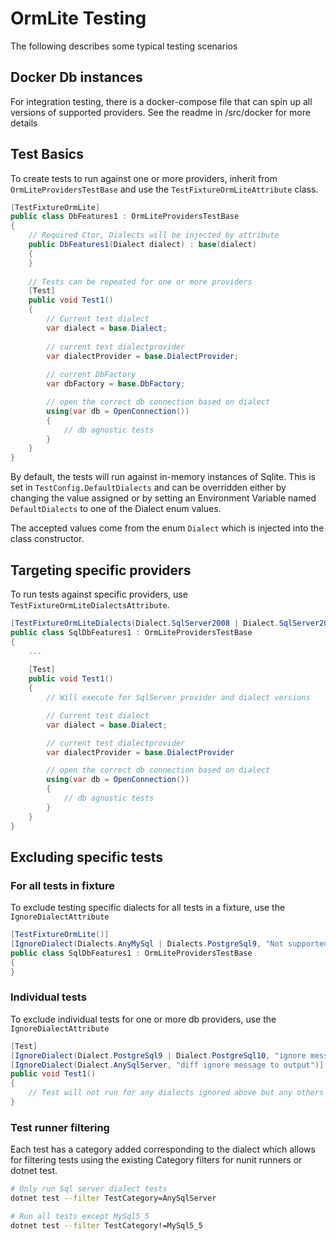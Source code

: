 # OrmLite Testing

The following describes some typical testing scenarios

## Docker Db instances

For integration testing, there is a docker-compose file that can spin up all versions of supported providers. See the readme in /src/docker for more details

## Test Basics

To create tests to run against one or more providers, inherit from `OrmLiteProvidersTestBase` 
and use the `TestFixtureOrmLiteAttribute` class.

```csharp
[TestFixtureOrmLite]
public class DbFeatures1 : OrmLiteProvidersTestBase 
{
    // Required Ctor, Dialects will be injected by attribute
    public DbFeatures1(Dialect dialect) : base(dialect)
    {
    }
    
    // Tests can be repeated for one or more providers
    [Test]
    public void Test1() 
    {
        // Current test dialect
        var dialect = base.Dialect;
    
        // current test dialectprovider
        var dialectProvider = base.DialectProvider;
        
        // current DbFactory
        var dbFactory = base.DbFactory;

        // open the correct db connection based on dialect 
        using(var db = OpenConnection())
        {
            // db agnostic tests
        }
    }
}
```

By default, the tests will run against in-memory instances of Sqlite.
This is set in `TestConfig.DefaultDialects` and can be overridden either by changing
the value assigned or by setting an Environment Variable named `DefaultDialects` to one of the Dialect enum values.

The accepted values come from the enum `Dialect` which is injected into the class constructor.

## Targeting specific providers

To run tests against specific providers, use `TestFixtureOrmLiteDialectsAttribute`.

```csharp
[TestFixtureOrmLiteDialects(Dialect.SqlServer2008 | Dialect.SqlServer2012)]
public class SqlDbFeatures1 : OrmLiteProvidersTestBase 
{
    ...
    
    [Test]
    public void Test1() 
    {
        // Will execute for SqlServer provider and dialect versions

        // Current test dialect
        var dialect = base.Dialect;

        // current test dialectprovider
        var dialectProvider = base.DialectProvider

        // open the correct db connection based on dialect 
        using(var db = OpenConnection())
        {
            // db agnostic tests
        }
    }
}
```

## Excluding specific tests 

### For all tests in fixture

To exclude testing specific dialects for all tests in a fixture, use the `IgnoreDialectAttribute`

```csharp
[TestFixtureOrmLite()]
[IgnoreDialect(Dialects.AnyMySql | Dialects.PostgreSql9, "Not supported by database")]
public class SqlDbFeatures1 : OrmLiteProvidersTestBase 
{
}
```

### Individual tests 

To exclude individual tests for one or more db providers, use the `IgnoreDialectAttribute`

```csharp
[Test]
[IgnoreDialect(Dialect.PostgreSql9 | Dialect.PostgreSql10, "ignore message to output")]
[IgnoreDialect(Dialect.AnySqlServer, "diff ignore message to output")]
public void Test1()
{
    // Test will not run for any dialects ignored above but any others 
}
``` 

### Test runner filtering

Each test has a category added corresponding to the dialect which allows for filtering 
tests using the existing Category filters for nunit runners or dotnet test.

```bash
# Only run Sql server dialect tests
dotnet test --filter TestCategory=AnySqlServer

# Run all tests except MySql5_5
dotnet test --filter TestCategory!=MySql5_5 
``` 
